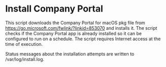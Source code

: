 # Install Company Portal

This script downloads the Company Portal for macOS pkg file from https://go.microsoft.com/fwlink/?linkid=853070 and installs it. The script checks if the Company Portal app is already installed so it can be configured to run on a schedule. The script requires Internet access at the time of execution.

Status messages about the installation attempts are written to /var/log/install.log.
